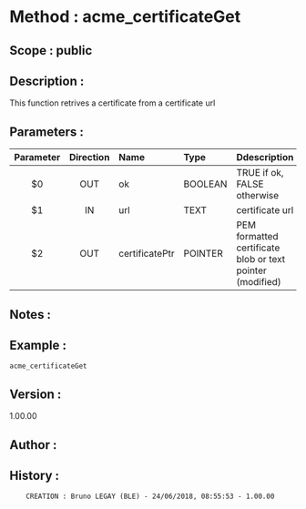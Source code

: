 ﻿# **Method :** acme_certificateGet## **Scope :** public## **Description :** This function retrives a certificate from a certificate url## **Parameters :** | Parameter | Direction | Name | Type | Ddescription | |:----:|:----:|:----|:----|:----| | $0 | OUT | ok | BOOLEAN | TRUE if ok, FALSE otherwise | | $1 | IN | url | TEXT | certificate url | | $2 | OUT | certificatePtr | POINTER | PEM formatted certificate blob or text pointer (modified) | ## **Notes :** ## **Example :** ```acme_certificateGet```## **Version :** 1.00.00## **Author :** ## **History :**          CREATION : Bruno LEGAY (BLE) - 24/06/2018, 08:55:53 - 1.00.00